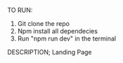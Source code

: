 TO RUN:

1. Git clone the repo
2. Npm install all dependecies
3. Run "npm run dev" in the terminal

DESCRIPTION;
Landing Page

